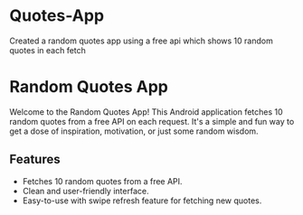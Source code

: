 # Quotes-App
Created a random quotes app using a free api which shows 10 random quotes in each fetch
# Random Quotes App

Welcome to the Random Quotes App! This Android application fetches 10 random quotes from a free API on each request. It's a simple and fun way to get a dose of inspiration, motivation, or just some random wisdom.

## Features

- Fetches 10 random quotes from a free API.
- Clean and user-friendly interface.
- Easy-to-use with swipe refresh feature for fetching new quotes.



